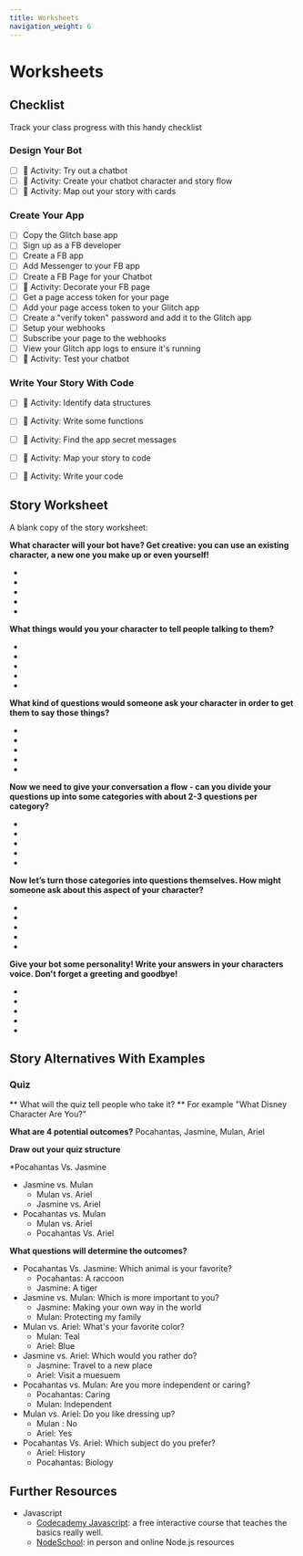 ```yaml
---
title: Worksheets
navigation_weight: 6
---
```


# Worksheets

## Checklist
Track your class progress with this handy checklist
### Design Your Bot
- [ ] :tada: Activity: Try out a chatbot
- [ ] :tada: Activity: Create your chatbot character and story flow
- [ ] :tada: Activity: Map out your story with cards

### Create Your App
- [ ] Copy the Glitch base app
- [ ] Sign up as a FB developer
- [ ] Create a FB app
- [ ] Add Messenger to your FB app
- [ ] Create a FB Page for your Chatbot
- [ ] :tada: Activity: Decorate your FB page
- [ ] Get a page access token for your page
- [ ] Add your page access token to your Glitch app
- [ ] Create a "verify token" password and add it to the Glitch app
- [ ] Setup your webhooks
- [ ] Subscribe your page to the webhooks
- [ ] View your Glitch app logs to ensure it's running
- [ ] :tada: Activity: Test your chatbot

### Write Your Story With Code
- [ ] :tada: Activity: Identify data structures
- [ ] :tada: Activity: Write some functions
- [ ] :tada: Activity: Find the app secret messages
- [ ] :tada: Activity: Map your story to code
- [ ] :tada: Activity: Write your code










## Story Worksheet

A blank copy of the story worksheet:

**What character will your bot have? Get creative: you can use an existing character, a new one you make up or even yourself!**

-
-
-
-
-

**What things would you your character to tell people talking to them?**

-
-
-
-
-


**What kind of questions would someone ask your character in order to get them to say those things?**

-
-
-
-
-


**Now we need to give your conversation a flow - can you divide your questions up into some categories with about 2-3 questions per category?**

-
-
-
-
-



**Now let’s turn those categories into questions themselves. How might someone ask about this aspect of your character?**

-
-
-
-
-


**Give your bot some personality! Write your answers in your characters voice. Don't forget a greeting and goodbye!**

-
-
-
-
-

## Story Alternatives With Examples

### Quiz
** What will the quiz tell people who take it? **
For example "What Disney Character Are You?"


**What are 4 potential outcomes?**
Pocahantas, Jasmine, Mulan, Ariel

**Draw out your quiz structure**

 *Pocahantas Vs. Jasmine
   * Jasmine vs. Mulan
     * Mulan vs. Ariel
     * Jasmine vs. Ariel
   * Pocahantas vs. Mulan
     * Mulan vs. Ariel
     * Pocahantas Vs. Ariel

**What questions will determine the outcomes?**
* Pocahantas Vs. Jasmine: Which animal is your favorite?
  * Pocahantas: A raccoon
  * Jasmine: A tiger
* Jasmine vs. Mulan: Which is more important to you?
  * Jasmine: Making your own way in the world
  * Mulan: Protecting my family
* Mulan vs. Ariel: What's your favorite color?
  * Mulan: Teal 
  * Ariel: Blue
* Jasmine vs. Ariel: Which would you rather do?
  * Jasmine: Travel to a new place
  * Ariel: Visit a muesuem
* Pocahantas vs. Mulan: Are you more independent or caring?
  * Pocahantas: Caring
  * Mulan: Independent
* Mulan vs. Ariel: Do you like dressing up?
  * Mulan : No
  * Ariel: Yes
* Pocahantas Vs. Ariel: Which subject do you prefer?
  * Ariel: History
  * Pocahantas: Biology




## Further Resources

* Javascript
  * [Codecademy Javascript](https://www.codecademy.com/learn/introduction-to-javascript): a free interactive course that teaches the basics really well.
  * [NodeSchool](https://nodeschool.io/): in person and online Node.js resources
